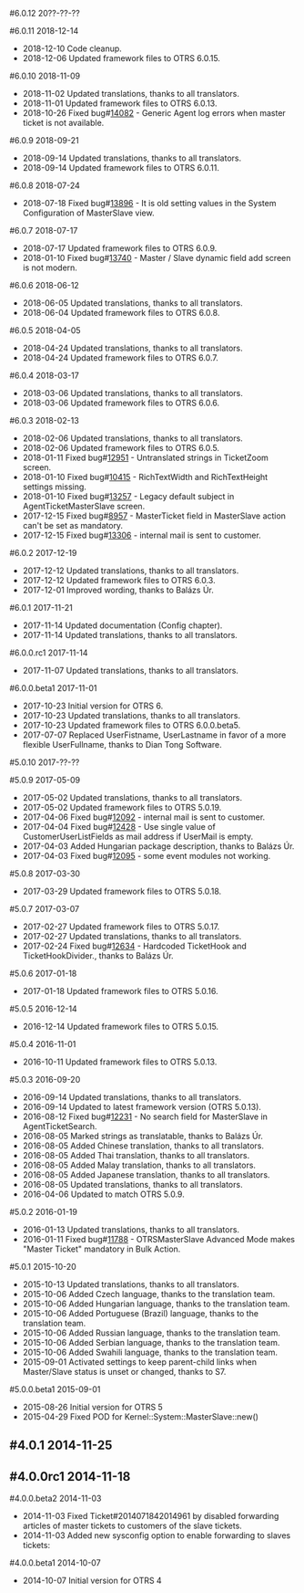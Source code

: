 #6.0.12 20??-??-??

#6.0.11 2018-12-14
 - 2018-12-10 Code cleanup.
 - 2018-12-06 Updated framework files to OTRS 6.0.15.

#6.0.10 2018-11-09
 - 2018-11-02 Updated translations, thanks to all translators.
 - 2018-11-01 Updated framework files to OTRS 6.0.13.
 - 2018-10-26 Fixed bug#[14082](https://bugs.otrs.org/show_bug.cgi?id=14082) - Generic Agent log errors when master ticket is not available.

#6.0.9 2018-09-21
 - 2018-09-14 Updated translations, thanks to all translators.
 - 2018-09-14 Updated framework files to OTRS 6.0.11.

#6.0.8 2018-07-24
 - 2018-07-18 Fixed bug#[13896](https://bugs.otrs.org/show_bug.cgi?id=13896) - It is old setting values in the System Configuration of MasterSlave view.

#6.0.7 2018-07-17
 - 2018-07-17 Updated framework files to OTRS 6.0.9.
 - 2018-01-10 Fixed bug#[13740](https://bugs.otrs.org/show_bug.cgi?id=13740) - Master / Slave dynamic field add screen is not modern.

#6.0.6 2018-06-12
 - 2018-06-05 Updated translations, thanks to all translators.
 - 2018-06-04 Updated framework files to OTRS 6.0.8.

#6.0.5 2018-04-05
 - 2018-04-24 Updated translations, thanks to all translators.
 - 2018-04-24 Updated framework files to OTRS 6.0.7.

#6.0.4 2018-03-17
 - 2018-03-06 Updated translations, thanks to all translators.
 - 2018-03-06 Updated framework files to OTRS 6.0.6.

#6.0.3 2018-02-13
 - 2018-02-06 Updated translations, thanks to all translators.
 - 2018-02-06 Updated framework files to OTRS 6.0.5.
 - 2018-01-11 Fixed bug#[12951](https://bugs.otrs.org/show_bug.cgi?id=12951) - Untranslated strings in TicketZoom screen.
 - 2018-01-10 Fixed bug#[10415](https://bugs.otrs.org/show_bug.cgi?id=10415) - RichTextWidth and RichTextHeight settings missing.
 - 2018-01-10 Fixed bug#[13257](https://bugs.otrs.org/show_bug.cgi?id=13257) - Legacy default subject in AgentTicketMasterSlave screen.
 - 2017-12-15 Fixed bug#[8957](https://bugs.otrs.org/show_bug.cgi?id=8957) - MasterTicket field in MasterSlave action can't be set as mandatory.
 - 2017-12-15 Fixed bug#[13306](https://bugs.otrs.org/show_bug.cgi?id=13306) - internal mail is sent to customer.

#6.0.2 2017-12-19
 - 2017-12-12 Updated translations, thanks to all translators.
 - 2017-12-12 Updated framework files to OTRS 6.0.3.
 - 2017-12-01 Improved wording, thanks to Balázs Úr.

#6.0.1 2017-11-21
 - 2017-11-14 Updated documentation (Config chapter).
 - 2017-11-14 Updated translations, thanks to all translators.

#6.0.0.rc1 2017-11-14
 - 2017-11-07 Updated translations, thanks to all translators.

#6.0.0.beta1 2017-11-01
 - 2017-10-23 Initial version for OTRS 6.
 - 2017-10-23 Updated translations, thanks to all translators.
 - 2017-10-23 Updated framework files to OTRS 6.0.0.beta5.
 - 2017-07-07 Replaced UserFistname, UserLastname in favor of a more flexible UserFullname, thanks to Dian Tong Software.

#5.0.10 2017-??-??

#5.0.9 2017-05-09
 - 2017-05-02 Updated translations, thanks to all translators.
 - 2017-05-02 Updated framework files to OTRS 5.0.19.
 - 2017-04-06 Fixed bug#[12092](https://bugs.otrs.org/show_bug.cgi?id=12092) - internal mail is sent to customer.
 - 2017-04-04 Fixed bug#[12428](https://bugs.otrs.org/show_bug.cgi?id=12428) - Use single value of CustomerUserListFields as mail address if UserMail is empty.
 - 2017-04-03 Added Hungarian package description, thanks to Balázs Úr.
 - 2017-04-03 Fixed bug#[12095](https://bugs.otrs.org/show_bug.cgi?id=12095) - some event modules not working.

#5.0.8 2017-03-30
 - 2017-03-29 Updated framework files to OTRS 5.0.18.

#5.0.7 2017-03-07
 - 2017-02-27 Updated framework files to OTRS 5.0.17.
 - 2017-02-27 Updated translations, thanks to all translators.
 - 2017-02-24 Fixed bug#[12634](https://bugs.otrs.org/show_bug.cgi?id=12634) - Hardcoded TicketHook and TicketHookDivider., thanks to Balázs Úr.

#5.0.6 2017-01-18
 - 2017-01-18 Updated framework files to OTRS 5.0.16.

#5.0.5 2016-12-14
 - 2016-12-14 Updated framework files to OTRS 5.0.15.

#5.0.4 2016-11-01
 - 2016-10-11 Updated framework files to OTRS 5.0.13.

#5.0.3 2016-09-20
 - 2016-09-14 Updated translations, thanks to all translators.
 - 2016-09-14 Updated to latest framework version (OTRS 5.0.13).
 - 2016-08-12 Fixed bug#[12231](http://bugs.otrs.org/show_bug.cgi?id=12231) - No search field for MasterSlave in AgentTicketSearch.
 - 2016-08-05 Marked strings as translatable, thanks to Balázs Úr.
 - 2016-08-05 Added Chinese translation, thanks to all translators.
 - 2016-08-05 Added Thai translation, thanks to all translators.
 - 2016-08-05 Added Malay translation, thanks to all translators.
 - 2016-08-05 Added Japanese translation, thanks to all translators.
 - 2016-08-05 Updated translations, thanks to all translators.
 - 2016-04-06 Updated to match OTRS 5.0.9.

#5.0.2 2016-01-19
 - 2016-01-13 Updated translations, thanks to all translators.
 - 2016-01-11 Fixed bug#[11788](http://bugs.otrs.org/show_bug.cgi?id=11788) - OTRSMasterSlave Advanced Mode makes "Master Ticket" mandatory in Bulk Action.

#5.0.1 2015-10-20
 - 2015-10-13 Updated translations, thanks to all translators.
 - 2015-10-06 Added Czech language, thanks to the translation team.
 - 2015-10-06 Added Hungarian language, thanks to the translation team.
 - 2015-10-06 Added Portuguese (Brazil) language, thanks to the translation team.
 - 2015-10-06 Added Russian language, thanks to the translation team.
 - 2015-10-06 Added Serbian language, thanks to the translation team.
 - 2015-10-06 Added Swahili language, thanks to the translation team.
 - 2015-09-01 Activated settings to keep parent-child links when Master/Slave status is unset or changed, thanks to S7.

#5.0.0.beta1 2015-09-01
 - 2015-08-26 Initial version for OTRS 5
 - 2015-04-29 Fixed POD for Kernel::System::MasterSlave::new()

#4.0.1 2014-11-25
 -

#4.0.0rc1 2014-11-18
 -

#4.0.0.beta2 2014-11-03
 - 2014-11-03 Fixed Ticket#2014071842014961 by disabled forwarding articles of master tickets to customers of the slave tickets.
 - 2014-11-03 Added new sysconfig option to enable forwarding to slaves tickets:

#4.0.0.beta1 2014-10-07
 - 2014-10-07 Initial version for OTRS 4
